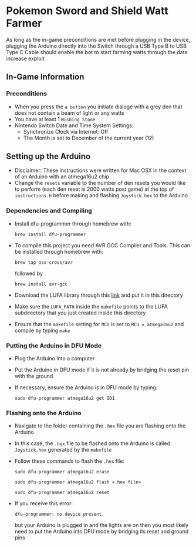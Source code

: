 # Pokemon Sword and Shield Watt Farmer

As long as the in-game preconditions are met before plugging in the device, plugging the Arduino directly into the Switch through a USB Type B to USB Type C Cable should enable the bot to start farming watts through the date increase exploit

## In-Game Information

### Preconditions

-  When you press the `a button` you initiate dialoge with a grey den that does not contain a beam of light or any watts
- You have at least 1 `Wishing Stone`
- Nintendo Switch Date and Time System Settings:
    - Synchronize Clock via Internet: Off
    - The Month is set to December of the current year (12)

## Setting up the Arduino

- Disclaimer: These instructions were written for Mac OSX in the context of an Arduino with an atmega16u2 chip
- Change the `resets` variable to the number of den resets you would like to perform (each den reset is 2000 watts post game) at the top of `instructions.h` before making and flashing `Joystick.hex` to the Arduino

### Dependencies and Compiling

- Install dfu-programmer through homebrew with:

    `brew install dfu-programmer`
- To compile this project you need AVR GCC Compiler and Tools. This can be installed through homebrew with:

    `brew tap osx-cross/avr`

    followed by

    `brew install avr-gcc`
- Download the LUFA library through this [link](http://www.fourwalledcubicle.com/LUFA.php) and put it in this directory
- Make sure the `LUFA_PATH` inside the `makefile` points to the LUFA subdirectory that you just created inside this directory
- Ensure that the `makefile` setting for `MCU` is set to `MCU = atmega16u2` and compile by typing `make`

### Putting the Arduino in DFU Mode

- Plug the Arduino into a computer
- Put the Arduino in DFU mode if it is not already by bridging the reset pin with the ground
- If necessary, ensure the Arduino is in DFU mode by typing:

    `sudo dfu-programmer atmega16u2 get ID1`

### Flashing onto the Arduino

- Navigate to the folder containing the `.hex` file you are flashing onto the Arduino
- In this case, the `.hex` file to be flashed onto the Arduino is called `Joystick.hex` generated by the `makefile`
- Follow these commands to flash the `.hex` file:

    `sudo dfu-programmer atmega16u2 erase`

    `sudo dfu-programmer atmega16u2 flash <.hex file>`

    `sudo dfu-programmer atmega16u2 reset`

- If you receive this error:

    `dfu-programmer: no device present.`

    but your Arduino is plugged in and the lights are on then you most likely need to put the Arduino into DFU mode by bridging its reset and ground pins